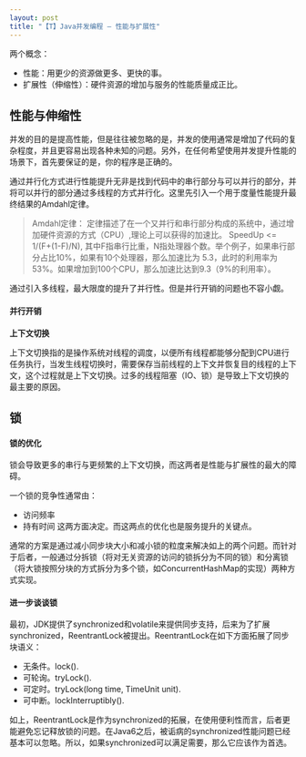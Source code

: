 ```yaml
---
layout: post
title: "【T】Java并发编程 — 性能与扩展性"
---
```


两个概念：
* 性能：用更少的资源做更多、更快的事。
* 扩展性（伸缩性）：硬件资源的增加与服务的性能质量成正比。

## 性能与伸缩性
并发的目的是提高性能，但是往往被忽略的是，并发的使用通常是增加了代码的复杂程度，并且更容易出现各种未知的问题。另外，在任何希望使用并发提升性能的场景下，首先要保证的是，你的程序是正确的。

通过并行化方式进行性能提升无非是找到代码中的串行部分与可以并行的部分，并将可以并行的部分通过多线程的方式并行化。这里先引入一个用于度量性能提升最终结果的Amdahl定律。

> Amdahl定律： 定律描述了在一个又并行和串行部分构成的系统中，通过增加硬件资源的方式（CPU）,理论上可以获得的加速比。 SpeedUp <= 1/(F+(1-F)/N), 其中F指串行比重，N指处理器个数。举个例子，如果串行部分占比10%，如果有10个处理器，那么加速比为 5.3，此时的利用率为53%。如果增加到100个CPU，那么加速比达到9.3（9%的利用率）。

通过引入多线程，最大限度的提升了并行性。但是并行开销的问题也不容小觑。

#### 并行开销

**上下文切换**

上下文切换指的是操作系统对线程的调度，以便所有线程都能够分配到CPU进行任务执行，当发生线程切换时，需要保存当前线程的上下文并恢复目的线程的上下文，这个过程就是上下文切换。过多的线程阻塞（IO、锁）是导致上下文切换的最主要的原因。

## 锁

#### 锁的优化

锁会导致更多的串行与更频繁的上下文切换，而这两者是性能与扩展性的最大的障碍。

一个锁的竞争性通常由：
* 访问频率
* 持有时间
这两方面决定。而这两点的优化也是服务提升的关键点。

通常的方案是通过减小同步块大小和减小锁的粒度来解决如上的两个问题。而针对于后者，一般通过分拆锁（将对无关资源的访问的锁拆分为不同的锁）和分离锁（将大锁按照分块的方式拆分为多个锁，如ConcurrentHashMap的实现）两种方式实现。

#### 进一步谈谈锁

最初，JDK提供了synchronized和volatile来提供同步支持，后来为了扩展synchronized，ReentrantLock被提出。ReentrantLock在如下方面拓展了同步块语义：
* 无条件。lock().
* 可轮询。tryLock().
* 可定时。tryLock(long time, TimeUnit unit).
* 可中断。lockInterruptibly().

如上，ReentrantLock是作为synchronized的拓展，在使用便利性而言，后者更能避免忘记释放锁的问题。在Java6之后，被诟病的synchronized性能问题已经基本可以忽略。所以，如果synchronized可以满足需要，那么它应该作为首选。
